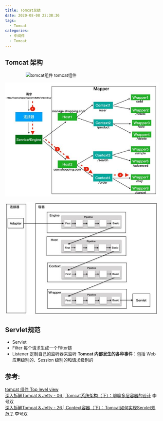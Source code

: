 ```yaml
---
title: Tomcat总结
date: 2020-08-08 22:38:36
tags:
  - Tomcat
categories:
  - 中间件
  - Tomcat
---
```


<p></p>
<!-- more -->

##  Tomcat 架构
<div style="text-align: center; width: 60%">

![tomcat组件](https://user-images.githubusercontent.com/5608425/64508350-cedbeb00-d30f-11e9-8c01-9f7e5abffcba.png)
tomcat组件
</div>


![tomcat系统架构-多层容器](./images/container.JPG)


![Valve是Tomcat的私有机制](./images/valve.JPG)


##  Servlet规范
+ Servlet
+ Filter
每个请求生成一个Filter链
+ Listener
定制自己的监听器来监听 **Tomcat 内部发生的各种事件**：包括 Web 应用级别的、Session 级别的和请求级别的

## 参考:
[tomcat 组件 Top level view](https://www.iteye.com/blog/onlyor-1689344)  
[深入拆解Tomcat & Jetty - 06 | Tomcat系统架构（下）：聊聊多层容器的设计]() 李号双  
[深入拆解Tomcat & Jetty - 26 | Context容器（下）：Tomcat如何实现Servlet规范？]() 李号双  